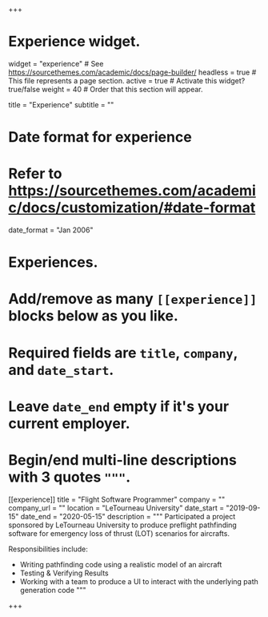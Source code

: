 +++
# Experience widget.
widget = "experience"  # See https://sourcethemes.com/academic/docs/page-builder/
headless = true  # This file represents a page section.
active = true  # Activate this widget? true/false
weight = 40  # Order that this section will appear.

title = "Experience"
subtitle = ""

# Date format for experience
#   Refer to https://sourcethemes.com/academic/docs/customization/#date-format
date_format = "Jan 2006"

# Experiences.
#   Add/remove as many `[[experience]]` blocks below as you like.
#   Required fields are `title`, `company`, and `date_start`.
#   Leave `date_end` empty if it's your current employer.
#   Begin/end multi-line descriptions with 3 quotes `"""`.
[[experience]]
  title = "Flight Software Programmer"
  company = ""
  company_url = ""
  location = "LeTourneau University"
  date_start = "2019-09-15"
  date_end = "2020-05-15"
  description = """
  Participated a project sponsored by LeTourneau University to produce preflight pathfinding software for emergency loss of thrust (LOT) scenarios for aircrafts.

  Responsibilities include:
  
  * Writing pathfinding code using a realistic model of an aircraft
  * Testing & Verifying Results 
  * Working with a team to produce a UI to interact with the underlying path generation code
  """


+++
